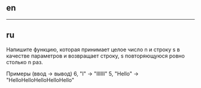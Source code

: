 ## en

---

## ru

Напишите функцию, которая принимает целое число n и строку s в качестве параметров и возвращает строку,
s повторяющуюся ровно столько n раз.

Примеры (ввод -> вывод)
6, "I" -> "IIIIII"
5, "Hello" -> "HelloHelloHelloHelloHello"
